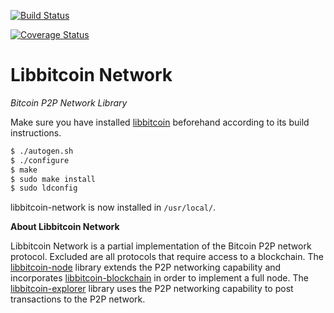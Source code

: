 [![Build Status](https://travis-ci.org/libbitcoin/libbitcoin-network.svg?branch=master)](https://travis-ci.org/libbitcoin/libbitcoin-network)

[![Coverage Status](https://coveralls.io/repos/libbitcoin/libbitcoin-network/badge.svg)](https://coveralls.io/r/libbitcoin/libbitcoin-network)

# Libbitcoin Network

*Bitcoin P2P Network Library*

Make sure you have installed [libbitcoin](https://github.com/libbitcoin/libbitcoin) beforehand according to its build instructions. 

```sh
$ ./autogen.sh
$ ./configure
$ make
$ sudo make install
$ sudo ldconfig
```

libbitcoin-network is now installed in `/usr/local/`.

**About Libbitcoin Network**

Libbitcoin Network is a partial implementation of the Bitcoin P2P network protocol. Excluded are all protocols that require access to a blockchain. The [libbitcoin-node](https://github.com/libbitcoin/libbitcoin-node) library extends the P2P networking capability and incorporates [libbitcoin-blockchain](https://github.com/libbitcoin/libbitcoin-blockchain) in order to implement a full node. The [libbitcoin-explorer](https://github.com/libbitcoin/libbitcoin-explorer) library uses the P2P networking capability to post transactions to the P2P network.

